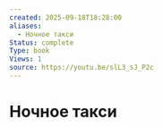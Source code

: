```yaml
---
created: 2025-09-18T18:28:00
aliases:
  - Ночное такси
Status: complete
Type: book
Views: 1
source: https://youtu.be/slL3_sJ_P2c
---
```

# Ночное такси